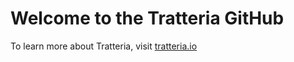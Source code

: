 # Welcome to the Tratteria GitHub

To learn more about Tratteria, visit [tratteria.io](https://tratteria.io)
